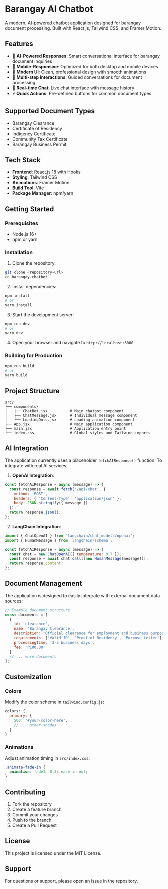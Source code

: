 # Barangay AI Chatbot

A modern, AI-powered chatbot application designed for barangay document processing. Built with React.js, Tailwind CSS, and Framer Motion.

## Features

- 🤖 **AI-Powered Responses**: Smart conversational interface for barangay document inquiries
- 📱 **Mobile-Responsive**: Optimized for both desktop and mobile devices
- 🎨 **Modern UI**: Clean, professional design with smooth animations
- 💬 **Multi-step Interactions**: Guided conversations for document processing
- 🔄 **Real-time Chat**: Live chat interface with message history
- ⚡ **Quick Actions**: Pre-defined buttons for common document types

## Supported Document Types

- Barangay Clearance
- Certificate of Residency
- Indigency Certificate
- Community Tax Certificate
- Barangay Business Permit

## Tech Stack

- **Frontend**: React.js 18 with Hooks
- **Styling**: Tailwind CSS
- **Animations**: Framer Motion
- **Build Tool**: Vite
- **Package Manager**: npm/yarn

## Getting Started

### Prerequisites

- Node.js 16+ 
- npm or yarn

### Installation

1. Clone the repository:
```bash
git clone <repository-url>
cd barangay-chatbot
```

2. Install dependencies:
```bash
npm install
# or
yarn install
```

3. Start the development server:
```bash
npm run dev
# or
yarn dev
```

4. Open your browser and navigate to `http://localhost:3000`

### Building for Production

```bash
npm run build
# or
yarn build
```

## Project Structure

```
src/
├── components/
│   ├── ChatBot.jsx          # Main chatbot component
│   ├── ChatMessage.jsx      # Individual message component
│   └── LoadingDots.jsx      # Loading animation component
├── App.jsx                  # Main application component
├── main.jsx                 # Application entry point
└── index.css                # Global styles and Tailwind imports
```

## AI Integration

The application currently uses a placeholder `fetchAIResponse()` function. To integrate with real AI services:

1. **OpenAI Integration**:
```javascript
const fetchAIResponse = async (message) => {
  const response = await fetch('/api/chat', {
    method: 'POST',
    headers: { 'Content-Type': 'application/json' },
    body: JSON.stringify({ message })
  });
  return response.json();
};
```

2. **LangChain Integration**:
```javascript
import { ChatOpenAI } from 'langchain/chat_models/openai';
import { HumanMessage } from 'langchain/schema';

const fetchAIResponse = async (message) => {
  const chat = new ChatOpenAI({ temperature: 0.7 });
  const response = await chat.call([new HumanMessage(message)]);
  return response.content;
};
```

## Document Management

The application is designed to easily integrate with external document data sources:

```javascript
// Example document structure
const documents = [
  {
    id: 'clearance',
    name: 'Barangay Clearance',
    description: 'Official clearance for employment and business purposes',
    requirements: ['Valid ID', 'Proof of Residency', 'Purpose Letter'],
    processingTime: '3-5 business days',
    fee: '₱100.00'
  }
  // ... more documents
];
```

## Customization

### Colors
Modify the color scheme in `tailwind.config.js`:
```javascript
colors: {
  primary: {
    500: '#your-color-here',
    // ... other shades
  }
}
```

### Animations
Adjust animation timing in `src/index.css`:
```css
.animate-fade-in {
  animation: fadeIn 0.3s ease-in-out;
}
```

## Contributing

1. Fork the repository
2. Create a feature branch
3. Commit your changes
4. Push to the branch
5. Create a Pull Request

## License

This project is licensed under the MIT License.

## Support

For questions or support, please open an issue in the repository.



